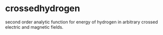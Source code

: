 # crossedhydrogen
second order analytic function for energy of hydrogen in arbitrary crossed electric and magnetic fields.
